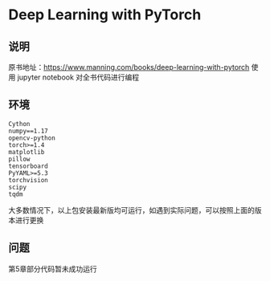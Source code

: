 # Deep Learning with PyTorch

## 说明
原书地址：https://www.manning.com/books/deep-learning-with-pytorch
使用 jupyter notebook 对全书代码进行编程

## 环境
```base
Cython
numpy==1.17
opencv-python
torch>=1.4
matplotlib
pillow
tensorboard
PyYAML>=5.3
torchvision
scipy
tqdm
```

大多数情况下，以上包安装最新版均可运行，如遇到实际问题，可以按照上面的版本进行更换

## 问题
第5章部分代码暂未成功运行
